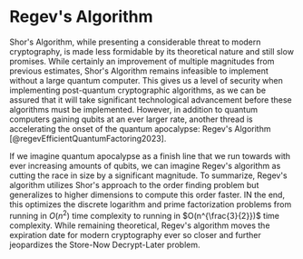 # Regev's Algorithm 
Shor's Algorithm, while presenting a considerable threat to modern cryptography, is made less formidable by its theoretical nature and still slow promises. While certainly an improvement of multiple magnitudes from previous estimates, Shor's Algorithm remains infeasible to implement without a large quantum computer. This gives us a level of security when implementing post-quantum cryptographic algorithms, as we can be assured that it will take significant technological advancement before these algorithms must be implemented. However, in addition to quantum computers gaining qubits at an ever larger rate, another thread is accelerating the onset of the quantum apocalypse: Regev's Algorithm [@regevEfficientQuantumFactoring2023]. 

If we imagine quantum apocalypse as a finish line that we run towards with ever increasing amounts of qubits, we can imagine Regev's algorithm as cutting the race in size by a significant magnitude. To summarize, Regev's algorithm utilizes Shor's approach to the order finding problem but generalizes to higher dimensions to compute this order faster. IN the end, this optimizes the discrete logarithm and prime factorization problems from running in $O(n^2)$ time complexity to running in $O(n^{\frac{3}{2}})$ time complexity. While remaining theoretical, Regev's algorithm moves the expiration date for modern cryptography ever so closer and further jeopardizes the Store-Now Decrypt-Later problem. 